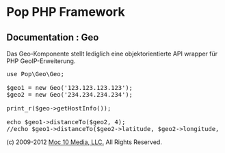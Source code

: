 Pop PHP Framework
=================

Documentation : Geo
-------------------

Das Geo-Komponente stellt lediglich eine objektorientierte API wrapper für PHP GeoIP-Erweiterung.


<pre>
use Pop\Geo\Geo;

$geo1 = new Geo('123.123.123.123');
$geo2 = new Geo('234.234.234.234');

print_r($geo->getHostInfo());

echo $geo1->distanceTo($geo2, 4);
//echo $geo1->distanceTo($geo2->latitude, $geo2->longitude, 4);
</pre>

(c) 2009-2012 [Moc 10 Media, LLC.](http://www.moc10media.com) All Rights Reserved.
